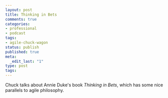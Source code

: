 ```yaml
---
layout: post
title: Thinking in Bets
comments: true
categories:
- professional
- podcast
tags:
- agile-chuck-wagon
status: publish
published: true
meta:
  _edit_last: "1"
type: post
tags:
---
```

<p>Chuck talks about Annie Duke's book <em>Thinking in Bets</em>, which has some nice parallels to agile philosophy.</p>